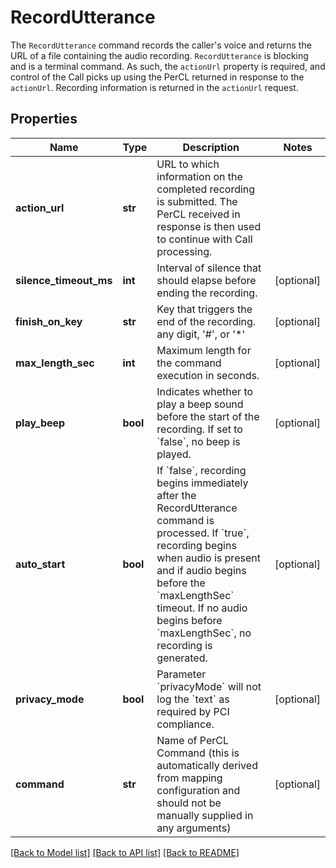 # RecordUtterance

The `RecordUtterance` command records the caller's voice and returns the URL of a file containing the audio recording. `RecordUtterance` is blocking and is a terminal command. As such, the `actionUrl` property is required, and control of the Call picks up using the PerCL returned in response to the `actionUrl`. Recording information is returned in the `actionUrl` request.
## Properties
Name | Type | Description | Notes
------------ | ------------- | ------------- | -------------
**action_url** | **str** | URL to which information on the completed recording is submitted. The PerCL received in response is then used to continue with Call processing. | 
**silence_timeout_ms** | **int** | Interval of silence that should elapse before ending the recording. | [optional] 
**finish_on_key** | **str** | Key that triggers the end of the recording. any digit, &#39;#&#39;, or &#39;*&#39; | [optional] 
**max_length_sec** | **int** | Maximum length for the command execution in seconds. | [optional] 
**play_beep** | **bool** | Indicates whether to play a beep sound before the start of the recording. If set to &#x60;false&#x60;, no beep is played. | [optional] 
**auto_start** | **bool** | If &#x60;false&#x60;, recording begins immediately after the RecordUtterance command is processed. If &#x60;true&#x60;, recording begins when audio is present and if audio begins before the &#x60;maxLengthSec&#x60; timeout. If no audio begins before &#x60;maxLengthSec&#x60;, no recording is generated. | [optional] 
**privacy_mode** | **bool** | Parameter &#x60;privacyMode&#x60; will not log the &#x60;text&#x60; as required by PCI compliance. | [optional] 
**command** | **str** | Name of PerCL Command (this is automatically derived from mapping configuration and should not be manually supplied in any arguments) | [optional] 

[[Back to Model list]](../README.md#documentation-for-models) [[Back to API list]](../README.md#documentation-for-api-endpoints) [[Back to README]](../README.md)


